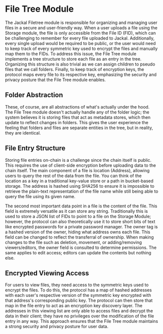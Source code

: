 # File Tree Module

The Jackal Filetree module is responsible for organizing and managing user files in a secure and user-friendly way. When a user uploads a file using the Storage module, the file is only accessible from the File ID (FID), which can be challenging to remember for every file uploaded to Jackal. Additionally, every single upload would be required to be public, or the user would need to keep track of every symmetric key used to encrypt the files and manually map them to the FIDs. To address this issue, the File Tree module implements a tree structure to store each file as an entry in the tree. Organizing this structure is also trivial as we can assign children to pseudo files that we call folders. Finally, to keep track of encryption keys, the protocol maps every file to its respective key, emphasizing the security and privacy posture that the File Tree module enables.

## Folder Abstraction

These, of course, are all abstractions of what's actually under the hood. The File Tree module doesn't actually handle any of the folder logic; the system believes it is storing files that act as metadata stores, which then update to reflect changes in folders. This gives the user experience the feeling that folders and files are separate entities in the tree, but in reality, they are identical.

## File Entry Structure

Storing file entries on-chain is a challenge since the chain itself is public. This requires the use of client-side encryption before uploading data to the chain itself. The main component of a file is location (Address), allowing users to query the rest of the data from the file. You can think of the location as a key in a traditional key-value store or a path in bucket-based storage. The address is hashed using SHA256 to ensure it is impossible to retrieve the plain-text representation of the file name while still being able to query the file using its given name.

The second most important data point in a file is the content of the file. This field is extremely versatile as it can store any string. Traditionally this is used to store a JSON list of FIDs to point to a file on the Storage Module; however, the protocol can also theoretically use it to store short bits of text like encrypted passwords for a private password manager. The owner tag is a hashed version of the owner, hiding what address owns each file. This field can be changed to reflect the transferral of ownership. When making changes to the file such as deletion, movement, or adding/removing viewers/editors, the owner field is consulted to determine permissions. The same applies to edit access; editors can update the contents but nothing else.

## Encrypted Viewing Access

For users to view files, they need access to the symmetric keys used to encrypt the files. To do this, the protocol has a map of hashed addresses with each user's respective version of the symmetric key encrypted with that address's corresponding public key. The protocol can then store that map in the file entry to act as an encryption key discovery layer. The addresses in this viewing list are only able to access files and decrypt the data in their client; they have no privileges over the modification of the file entry in any way. This approach ensures that the File Tree module maintains a strong security and privacy posture for user data.
